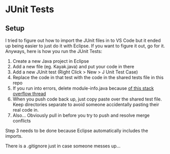 # JUnit Tests

## Setup

I tried to figure out how to import the JUnit files in to VS Code but it ended up being easier to just do it with Eclipse. If you want to figure it out, go for it. Anyways, here is how you run the JUnit Tests:
1. Create a new Java project in Eclipse
2. Add a new file (eg. Kayak.java) and put your code in there
3. Add a new JUnit test (Right Click > New > J Unit Test Case)
4. Replace the code in that test with the code in the shared tests file in this repo
5. If you run into errors, delete module-info.java because [of this stack overflow thread]( https://stackoverflow.com/questions/53033899/must-declare-a-named-package-eclipse-because-this-compilation-unit-is-associated)
6. When you push code back up, just copy paste over the shared test file. Keep directories separate to avoid someone accidentally pasting their real code in.
7. Also... Obviously pull in before you try to push and resolve merge conflicts

Step 3 needs to be done because Eclipse automatically includes the imports.

There is a .gitignore just in case someone messes up...
